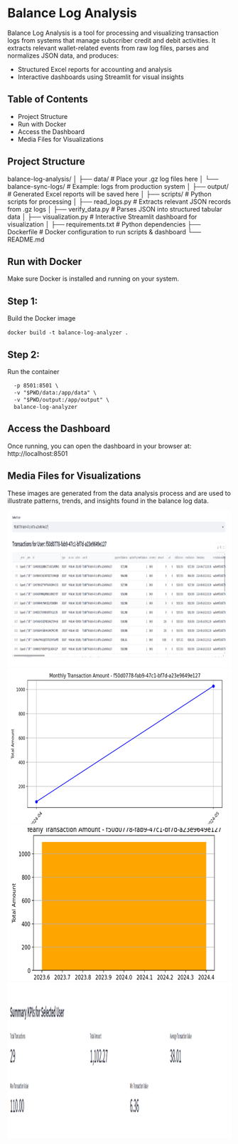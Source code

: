 # Balance Log Analysis
Balance Log Analysis is a tool for processing and visualizing transaction logs from systems that manage subscriber credit and debit activities.
It extracts relevant wallet-related events from raw log files, parses and normalizes JSON data, and produces:
 * Structured Excel reports for accounting and analysis
 * Interactive dashboards using Streamlit for visual insights

## Table of Contents
* Project Structure
* Run with Docker
* Access the Dashboard
* Media Files for Visualizations

## Project Structure
balance-log-analysis/
│
├── data/                      # Place your .gz log files here
│   └── balance-sync-logs/      # Example: logs from production system
│
├── output/                     # Generated Excel reports will be saved here
│
├── scripts/                    # Python scripts for processing
│   ├── read_logs.py             # Extracts relevant JSON records from .gz logs
│   ├── verify_data.py           # Parses JSON into structured tabular data
│   ├── visualization.py         # Interactive Streamlit dashboard for visualization
│
├── requirements.txt             # Python dependencies
├── Dockerfile                   # Docker configuration to run scripts & dashboard
└── README.md

## Run with Docker
Make sure Docker is installed and running on your system.

## Step 1: 
Build the Docker image

``` docker build -t balance-log-analyzer . ```


## Step 2: 
Run the container

``` docker run -it \
  -p 8501:8501 \
  -v "$PWD/data:/app/data" \
  -v "$PWD/output:/app/output" \
  balance-log-analyzer 
```


## Access the Dashboard
Once running, you can open the dashboard in your browser at:
http://localhost:8501

## Media Files for Visualizations
These images are generated from the data analysis process and are used to illustrate patterns, trends, and insights found in the balance log data.


<img height="350" src="https://github.com/devketanpro/balance-log-analysis/blob/main/media/Screenshot%20from%202025-08-14%2014-28-58.png">


<img height="350" src="https://github.com/devketanpro/balance-log-analysis/blob/main/media/Screenshot%20from%202025-08-14%2014-29-21.png">


<img height="350" src="https://github.com/devketanpro/balance-log-analysis/blob/main/media/Screenshot%20from%202025-08-14%2014-29-35.png">


<img height="350" src="https://github.com/devketanpro/balance-log-analysis/blob/main/media/Screenshot%20from%202025-08-14%2014-29-51.png">

